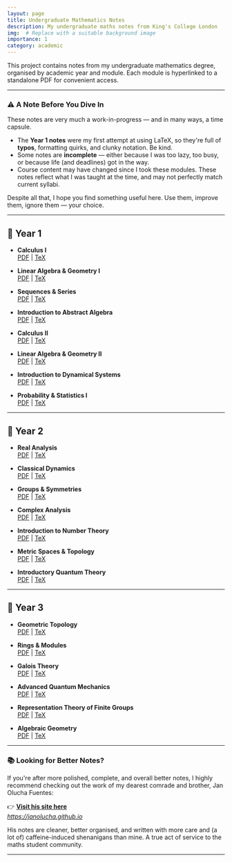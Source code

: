 ```yaml
---
layout: page
title: Undergraduate Mathematics Notes
description: My undergraduate maths notes from King's College London
img:  # Replace with a suitable background image
importance: 1
category: academic
---
```


This project contains notes from my undergraduate mathematics degree, organised by academic year and module. Each module is hyperlinked to a standalone PDF for convenient access.

---

### ⚠️ A Note Before You Dive In

These notes are very much a work-in-progress — and in many ways, a time capsule.

- The **Year 1 notes** were my first attempt at using LaTeX, so they're full of **typos**, formatting quirks, and clunky notation. Be kind.
- Some notes are **incomplete** — either because I was too lazy, too busy, or because life (and deadlines) got in the way.
- Course content may have changed since I took these modules. These notes reflect what I was taught at the time, and may not perfectly match current syllabi.

Despite all that, I hope you find something useful here. Use them, improve them, ignore them — your choice.

---

## 📘 Year 1

- **Calculus I**  
  [PDF](/assets/pdf/Calculus_1_Notes.pdf) | [TeX](/assets/tex/Calculus_1_Notes.tex)

- **Linear Algebra & Geometry I**  
  [PDF](/assets/pdf/Linear_Algebra_and_Geometry_1_Revision_Notes.pdf) | [TeX](/assets/tex/Linear_Algebra_and_Geometry_1_Revision_Notes.tex)

- **Sequences & Series**  
  [PDF](/assets/pdf/Sequences_and_Series_Notes.pdf) | [TeX](/assets/tex/Sequences_and_Series_Notes.tex)

- **Introduction to Abstract Algebra**  
  [PDF](/assets/pdf/IAA_Notes.pdf) | [TeX](/assets/tex/IAA_Notes.tex)

- **Calculus II**  
  [PDF](/assets/pdf/Calculus_2_Notes.pdf) | [TeX](/assets/tex/Calculus_2_Notes.tex)

- **Linear Algebra & Geometry II**  
  [PDF](/assets/pdf/LAG2_Complete_Notes.pdf) | [TeX](/assets/tex/LAG2_Complete_Notes.tex)

- **Introduction to Dynamical Systems**  
  [PDF](/assets/pdf/IDS_Notes.pdf) | [TeX](/assets/tex/IDS_Notes.tex)

- **Probability & Statistics I**  
  [PDF](/assets/pdf/Statistics_1_Notes.pdf) | [TeX](/assets/tex/Statistics_1_Notes.tex)

---

## 📗 Year 2

- **Real Analysis**  
  [PDF](/assets/pdf/Real_Analysis_Notes.pdf) | [TeX](/assets/tex/Real_Analysis_Notes.tex)

- **Classical Dynamics**  
  [PDF](/assets/pdf/Classical_Dynamics_Notes.pdf) | [TeX](/assets/tex/Classical_Dynamics_Notes.tex)

- **Groups & Symmetries**  
  [PDF](/assets/pdf/Groups_and_Symmetries_Notes.pdf) | [TeX](/assets/tex/Groups_and_Symmetries_Notes.tex)

- **Complex Analysis**  
  [PDF](/assets/pdf/Complex_Analysis_notes.pdf) | [TeX](/assets/tex/Complex_Analysis_notes.tex)

- **Introduction to Number Theory**  
  [PDF](/assets/pdf/NT_Notes.pdf) | [TeX](/assets/tex/NT_Notes.tex)

- **Metric Spaces & Topology**  
  [PDF](/assets/pdf/Metric_Notes.pdf) | [TeX](/assets/tex/Metric_Notes.tex)

- **Introductory Quantum Theory**  
  [PDF](/assets/pdf/QT_Notes.pdf) | [TeX](/assets/tex/QT_Notes.tex)

---

## 📙 Year 3

- **Geometric Topology**  
  [PDF](/assets/pdf/GT_Notes.pdf) | [TeX](/assets/tex/GT_Notes.tex)

- **Rings & Modules**  
  [PDF](/assets/pdf/RM_Notes.pdf) | [TeX](/assets/tex/RM_Notes.tex)

- **Galois Theory**  
  [PDF](/assets/pdf/Galois_Notes.pdf) | [TeX](/assets/tex/Galois_notes.tex)

- **Advanced Quantum Mechanics**  
  [PDF](/assets/pdf/AQM_Notes.pdf) | [TeX](/assets/tex/AQM_Notes.tex)

- **Representation Theory of Finite Groups**  
  [PDF](/assets/pdf/Rep_Theory_Notes.pdf) | [TeX](/assets/tex/Rep_Theory_Notes.tex)

- **Algebraic Geometry**  
  [PDF](/assets/pdf/AG_Notes.pdf) | [TeX](/assets/tex/AG_Notes.tex)

---


### 📚 Looking for Better Notes?

If you're after more polished, complete, and overall better notes, I highly recommend checking out the work of my dearest comrade and brother, Jan Olucha Fuentes:

👉 **[Visit his site here](https://janolucha.github.io)**  
*https://janolucha.github.io*

His notes are cleaner, better organised, and written with more care and (a lot of) caffeine-induced shenanigans than mine. A true act of service to the maths student community.

---
